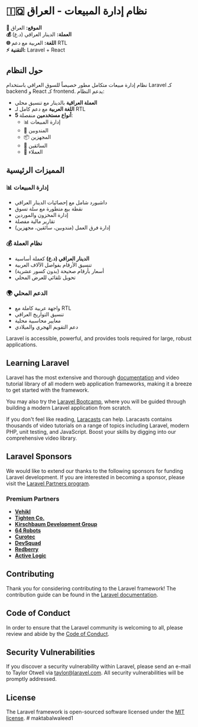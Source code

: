 # 🇮🇶 نظام إدارة المبيعات - العراق

**📍 الموقع:** العراق  
**💰 العملة:** الدينار العراقي (د.ع)  
**🌐 اللغة:** العربية مع دعم RTL  
**⚡ التقنية:** Laravel + React  

## حول النظام

نظام إدارة مبيعات متكامل مطور خصيصاً للسوق العراقي باستخدام Laravel كـ backend و React كـ frontend. يدعم النظام:

- **العملة العراقية** بالدينار مع تنسيق محلي
- **اللغة العربية** مع دعم كامل لـ RTL
- **5 أنواع مستخدمين** منفصلة:
  - 📊 إدارة المبيعات
  - 👥 المندوبين  
  - 📦 المجهزين
  - 🚚 السائقين
  - 🛒 العملاء

## المميزات الرئيسية

### 📊 إدارة المبيعات
- داشبورد شامل مع إحصائيات الدينار العراقي
- نقطة بيع متطورة مع سلة تسوق
- إدارة المخزون والموردين  
- تقارير مالية مفصلة
- إدارة فرق العمل (مندوبين، سائقين، مجهزين)

### 💰 نظام العملة
- **الدينار العراقي (د.ع)** كعملة أساسية
- تنسيق الأرقام بفواصل الآلاف العربية
- أسعار بأرقام صحيحة (بدون كسور عشرية)
- تحويل تلقائي للعرض المحلي

### 🌍 الدعم المحلي
- واجهة عربية كاملة مع RTL
- تنسيق التواريخ العراقي
- معايير محاسبية محلية  
- دعم التقويم الهجري والميلادي

Laravel is accessible, powerful, and provides tools required for large, robust applications.

## Learning Laravel

Laravel has the most extensive and thorough [documentation](https://laravel.com/docs) and video tutorial library of all modern web application frameworks, making it a breeze to get started with the framework.

You may also try the [Laravel Bootcamp](https://bootcamp.laravel.com), where you will be guided through building a modern Laravel application from scratch.

If you don't feel like reading, [Laracasts](https://laracasts.com) can help. Laracasts contains thousands of video tutorials on a range of topics including Laravel, modern PHP, unit testing, and JavaScript. Boost your skills by digging into our comprehensive video library.

## Laravel Sponsors

We would like to extend our thanks to the following sponsors for funding Laravel development. If you are interested in becoming a sponsor, please visit the [Laravel Partners program](https://partners.laravel.com).

### Premium Partners

- **[Vehikl](https://vehikl.com)**
- **[Tighten Co.](https://tighten.co)**
- **[Kirschbaum Development Group](https://kirschbaumdevelopment.com)**
- **[64 Robots](https://64robots.com)**
- **[Curotec](https://www.curotec.com/services/technologies/laravel)**
- **[DevSquad](https://devsquad.com/hire-laravel-developers)**
- **[Redberry](https://redberry.international/laravel-development)**
- **[Active Logic](https://activelogic.com)**

## Contributing

Thank you for considering contributing to the Laravel framework! The contribution guide can be found in the [Laravel documentation](https://laravel.com/docs/contributions).

## Code of Conduct

In order to ensure that the Laravel community is welcoming to all, please review and abide by the [Code of Conduct](https://laravel.com/docs/contributions#code-of-conduct).

## Security Vulnerabilities

If you discover a security vulnerability within Laravel, please send an e-mail to Taylor Otwell via [taylor@laravel.com](mailto:taylor@laravel.com). All security vulnerabilities will be promptly addressed.

## License

The Laravel framework is open-sourced software licensed under the [MIT license](https://opensource.org/licenses/MIT).
#   m a k t a b a l w a l e e d 1  
 